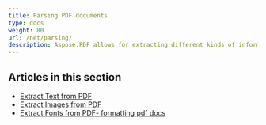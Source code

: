 ```yaml
---
title: Parsing PDF documents
type: docs
weight: 80
url: /net/parsing/
description: Aspose.PDF allows for extracting different kinds of information. This section contains articles on parsing PDF documents using Aspose.PDF in C#.
---
```


## Articles in this section

- [Extract Text from PDF](/pdf/net/extract-text-from-pdf/)
- [Extract Images from PDF](/pdf/net/extract-images-from-the-pdf-file/)
- [Extract Fonts from PDF- formatting pdf docs](/pdf/net/extract-fonts-from-pdf/)
